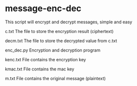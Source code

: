 message-enc-dec
===============

This script will encrypt and decrypt messages, simple and easy

c.txt  The file to store the encryption result (ciphertext)

decm.txt	The file to store the decrypted value from c.txt

enc_dec.py	Encryption and decryption program

kenc.txt	File contains the encryption key

kmac.txt	File contains the mac key

m.txt	File contains the original message (plaintext)
